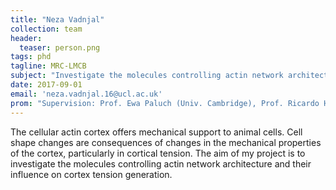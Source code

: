 ```yaml
---
title: "Neza Vadnjal"
collection: team
header:
  teaser: person.png
tags: phd
tagline: MRC-LMCB
subject: "Investigate the molecules controlling actin network architecture and their influence on cortex tension generation"
date: 2017-09-01
email: 'neza.vadnjal.16@ucl.ac.uk'
prom: "Supervision: Prof. Ewa Paluch (Univ. Cambridge), Prof. Ricardo Henriques (UCL)"
---
```

The cellular actin cortex offers mechanical support to animal cells. Cell shape changes are consequences of changes in the mechanical properties of the cortex, particularly in cortical tension. The aim of my project is to investigate the molecules controlling actin network architecture and their influence on cortex tension generation.
